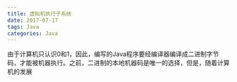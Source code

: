 ```yaml
---
title: 虚拟机执行子系统
date: 2017-07-17
tags: Java
categories: Java
---
```


由于计算机只认识0和1，因此，编写的Java程序要经编译器编译成二进制字节码，才能被机器执行。之前，二进制的本地机器码是唯一的选择，但是，随着计算机的发展
